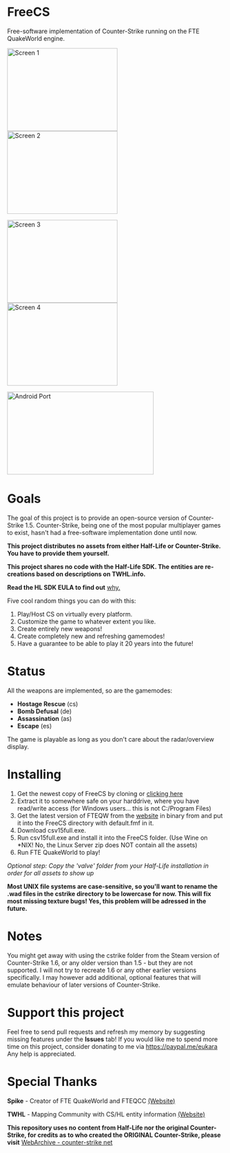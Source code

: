 # FreeCS
Free-software implementation of Counter-Strike running on the FTE QuakeWorld engine.

<img src="https://icculus.org/~marco/freecs/screens/screen1.png" alt="Screen 1" width="256" height="192"> <img src="https://icculus.org/~marco/freecs/screens/screen2.png" alt="Screen 2" width="256" height="192">

<img src="https://icculus.org/~marco/freecs/screens/screen3.png" alt="Screen 3" width="256" height="192"> <img src="https://icculus.org/~marco/freecs/screens/screen4.png" alt="Screen 4" width="256" height="192">

<img src="https://icculus.org/~marco/freecs/screens/portable.jpg" alt="Android Port" width="340" height="192">

# Goals
The goal of this project is to provide an open-source version of Counter-Strike 1.5.
Counter-Strike, being one of the most popular multiplayer games to exist, hasn't had
a free-software implementation done until now.

**This project distributes no assets from either Half-Life or Counter-Strike. You have to provide them yourself.**

**This project shares no code with the Half-Life SDK. The entities are re-creations based on descriptions on TWHL.info.**

**Read the HL SDK EULA to find out** [why.](http://twhl.info/articulator.php?art=1)

Five cool random things you can do with this:

1. Play/Host CS on virtually every platform.
2. Customize the game to whatever extent you like.
3. Create entirely new weapons!
4. Create completely new and refreshing gamemodes!
5. Have a guarantee to be able to play it 20 years into the future!

# Status
All the weapons are implemented, so are the gamemodes: 
- **Hostage Rescue** (cs)
- **Bomb Defusal** (de)
- **Assassination** (as)
- **Escape** (es)

The game is playable as long as you don't care about the radar/overview display.

# Installing
1. Get the newest copy of FreeCS by cloning or [clicking here](https://github.com/eukara/FreeCS/archive/master.zip)
2. Extract it to somewhere safe on your harddrive, where you have read/write access (for Windows users... this is not C:/Program Files)
3. Get the latest version of FTEQW from the [website](http://triptohell.info/moodles/) in binary from and put it into the FreeCS directory with default.fmf in it.
4. Download csv15full.exe.
5. Run csv15full.exe and install it into the FreeCS folder. (Use Wine on *NIX! No, the Linux Server zip does NOT contain all the assets)
5. Run FTE QuakeWorld to play!

*Optional step: Copy the 'valve' folder from your Half-Life installation in order for all assets to show up*

**Most UNIX file systems are case-sensitive, so you'll want to rename the .wad files in the cstrike directory to be lowercase for now. This will fix most missing texture bugs! Yes, this problem will be adressed in the future.**

# Notes
You might get away with using the cstrike folder from the Steam version of Counter-Strike 1.6, or any older version
than 1.5 - but they are not supported. I will not try to recreate 1.6 or any other earlier versions specifically.
I may however add additional, optional features that will emulate behaviour of later versions of Counter-Strike.

# Support this project
Feel free to send pull requests and refresh my memory by suggesting missing features under the **Issues** tab!
If you would like me to spend more time on this project, consider donating to me via https://paypal.me/eukara
Any help is appreciated.

# Special Thanks
**Spike** - Creator of FTE QuakeWorld and FTEQCC [(Website)](http://fte.triptohell.info/)

**TWHL** - Mapping Community with CS/HL entity information [(Website)](http://twhl.info)

**This repository uses no content from Half-Life nor the original Counter-Strike, for credits
as to who created the ORIGINAL Counter-Strike, please visit** [WebArchive - counter-strike net](http://web.archive.org/web/20021016230745/http://counter-strike.net/csteam.html)
